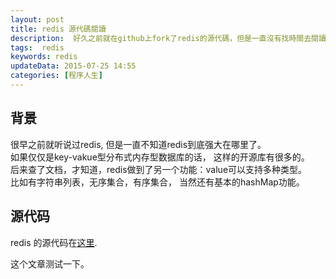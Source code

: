 ```yaml
---  
layout: post  
title: redis 源代碼閱讀
description:  好久之前就在github上fork了redis的源代碼，但是一直沒有找時間去閱讀，今天開始堅持閱讀redis的源代碼吧。
tags:  redis
keywords: redis
updateData: 2015-07-25 14:55 
categories: [程序人生]
---  
```


## 背景

很早之前就听说过redis, 但是一直不知道redis到底强大在哪里了。  
如果仅仅是key-vakue型分布式内存型数据库的话， 这样的开源库有很多的。  
后来查了文档，才知道，redis做到了另一个功能：value可以支持多种类型。  
比如有字符串列表，无序集合，有序集合， 当然还有基本的hashMap功能。  


## 源代码

redis 的源代码在[这里][github-redis]. 

这个文章测试一下。


[github-redis]: https://github.com/tiankonguse/redis
